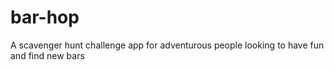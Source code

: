 # bar-hop
A scavenger hunt challenge app for adventurous people looking to have fun and find new bars
